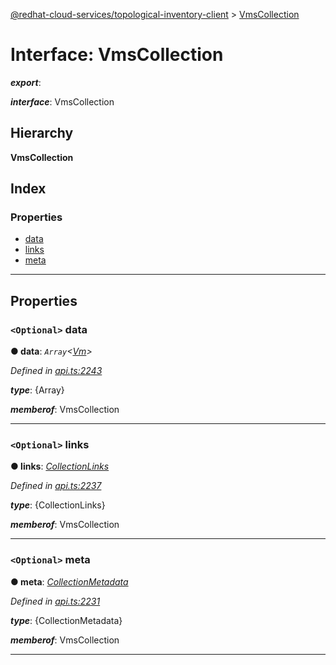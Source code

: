 [@redhat-cloud-services/topological-inventory-client](../README.md) > [VmsCollection](../interfaces/vmscollection.md)

# Interface: VmsCollection

*__export__*: 

*__interface__*: VmsCollection

## Hierarchy

**VmsCollection**

## Index

### Properties

* [data](vmscollection.md#data)
* [links](vmscollection.md#links)
* [meta](vmscollection.md#meta)

---

## Properties

<a id="data"></a>

### `<Optional>` data

**● data**: *`Array`<[Vm](vm.md)>*

*Defined in [api.ts:2243](https://github.com/RedHatInsights/javascript-clients/blob/master/packages/topological-inventory/api.ts#L2243)*

*__type__*: {Array}

*__memberof__*: VmsCollection

___
<a id="links"></a>

### `<Optional>` links

**● links**: *[CollectionLinks](collectionlinks.md)*

*Defined in [api.ts:2237](https://github.com/RedHatInsights/javascript-clients/blob/master/packages/topological-inventory/api.ts#L2237)*

*__type__*: {CollectionLinks}

*__memberof__*: VmsCollection

___
<a id="meta"></a>

### `<Optional>` meta

**● meta**: *[CollectionMetadata](collectionmetadata.md)*

*Defined in [api.ts:2231](https://github.com/RedHatInsights/javascript-clients/blob/master/packages/topological-inventory/api.ts#L2231)*

*__type__*: {CollectionMetadata}

*__memberof__*: VmsCollection

___

